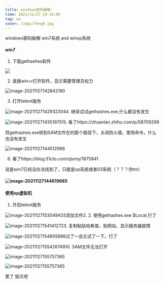 ```yaml
---
title: windows密码破解
time: 2021/11/27 19:18:00
tag: wa
cover: /imgs/feng8.jpg
---
```




windows密码破解 win7系统 and winxp系统

#### win7

1. 下载gethashes软件

![](image-20211127142435766.png)

2. 直接win+r打开软件，显示需要管理员权力

![image-20211127142842190](image-20211127142842190.png)

3. 打开telent服务

![image-20211127142932304](image-20211127142932304.png)4. 继续试试gethashes.exe,什么都没有发生

![image-20211127143519751](image-20211127143519751.png)5. 看了https://zhuanlan.zhihu.com/p/58709299

将gethashes.exe转到SAM文件在的那个路径下，关闭防火墙，使用命令，什么也没有发生

![image-20211127144512998](image-20211127144452765.png)

6. 看了https://blog.51cto.com/qlxmy/1675841

说是win7已经没办法找到了，只能是xp系统或者03系统（？？？你tm）

#### ![image-20211127144619685](image-20211127144619685.png)

#### 使用xp虚拟机

1. 开启telent服务

![image-20211127153049433](image-20211127153049433.png)添加文件2. 2. 使用gethashes.exe $Local,行了

![image-20211127154141272](image-20211127154141272.png)3. 复制粘贴哈希值，到网站，显示服务器故障

![image-20211127154805866](image-20211127154805866.png)过了一会又试了一下，行了

![image-20211127155426749](image-20211127155426749.png)10. SAM文件无法打开

![image-20211127155757365](image-20211127155733542.png)

![image-20211127155757365](image-20211127155757365.png)

累了 毁灭吧

